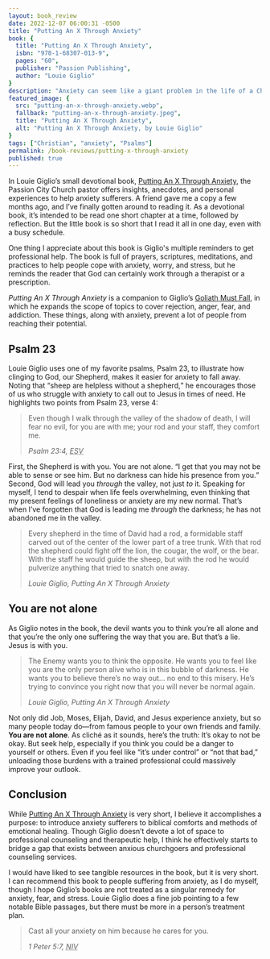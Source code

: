 ```yaml
---
layout: book_review
date: 2022-12-07 06:00:31 -0500
title: "Putting An X Through Anxiety"
book: {
  title: "Putting An X Through Anxiety",
  isbn: "978-1-68307-013-9",
  pages: "60",
  publisher: "Passion Publishing",
  author: "Louie Giglio"
}
description: "Anxiety can seem like a giant problem in the life of a Christian, but you can be free from anxiety."
featured_image: {
  src: "putting-an-x-through-anxiety.webp",
  fallback: "putting-an-x-through-anxiety.jpeg",
  title: "Putting An X Through Anxiety",
  alt: "Putting An X Through Anxiety, by Louie Giglio"
}
tags: ["Christian", "anxiety", "Psalms"]
permalink: /book-reviews/putting-x-through-anxiety
published: true
---
```


In Louie Giglio’s small devotional book, <a href="https://passionresources.com/products/louie-giglio-putting-an-x-through-anxiety" class="italic" target="_blank">Putting An X Through Anxiety</a>, the Passion City Church pastor offers insights, anecdotes, and personal experiences to help anxiety sufferers. A friend gave me a copy a few months ago, and I’ve finally gotten around to reading it. As a devotional book, it’s intended to be read one short chapter at a time, followed by reflection. But the little book is so short that I read it all in one day, even with a busy schedule.

One thing I appreciate about this book is Giglio's multiple reminders to get professional help. The book is full of prayers, scriptures, meditations, and practices to help people cope with anxiety, worry, and stress, but he reminds the reader that God can certainly work through a therapist or a prescription.

_Putting An X Through Anxiety_ is a companion to Giglio’s <a href="https://passionresources.com/products/goliath" class="italic" target="_blank">Goliath Must Fall</a>, in which he expands the scope of topics to cover rejection, anger, fear, and addiction. These things, along with anxiety, prevent a lot of people from reaching their potential.

## Psalm 23

Louie Giglio uses one of my favorite psalms, Psalm 23, to illustrate how clinging to God, our Shepherd, makes it easier for anxiety to fall away. Noting that <q>sheep are helpless without a shepherd,</q> he encourages those of us who struggle with anxiety to call out to Jesus in times of need. He highlights two points from Psalm 23, verse 4:

> Even though I walk through the valley of the shadow of death, I will fear no evil, for you are with me; your rod and your staff, they comfort me.
>
> <cite>Psalm 23:4, <abbr title="English Standard Version">ESV</abbr></cite>

First, the Shepherd is with you. You are not alone. <q>I get that you may not be able to sense or see him. But no darkness can hide his presence from you.</q> Second, God will lead you _through_ the valley, not just _to_ it. Speaking for myself, I tend to despair when life feels overwhelming, even thinking that my present feelings of loneliness or anxiety are my new normal. That’s when I’ve forgotten that God is leading me _through_ the darkness; he has not abandoned me in the valley.

> Every shepherd in the time of David had a rod, a formidable staff carved out of the center of the lower part of a tree trunk. With that rod the shepherd could fight off the lion, the cougar, the wolf, or the bear. With the staff he would guide the sheep, but with the rod he would pulverize anything that tried to snatch one away.
>
> <cite>Louie Giglio, Putting An X Through Anxiety</cite>

## You are not alone

As Giglio notes in the book, the devil wants you to think you’re all alone and that you’re the only one suffering the way that you are. But that’s a lie. Jesus is with you.

> The Enemy wants you to think the opposite. He wants you to feel like you are the only person alive who is in this bubble of darkness. He wants you to believe there’s no way out&hellip; no end to this misery. He’s trying to convince you right now that you will never be normal again.
>
> <cite>Louie Giglio, Putting An X Through Anxiety</cite>

Not only did Job, Moses, Elijah, David, and Jesus experience anxiety, but so many people today do&mdash;from famous people to your own friends and family. **You are not alone**. As cliché as it sounds, here’s the truth: It’s okay to not be okay. But seek help, especially if you think you could be a danger to yourself or others. Even if you feel like “it’s under control” or “not that bad,” unloading those burdens with a trained professional could massively improve your outlook.

## Conclusion

While <a href="https://passionresources.com/products/louie-giglio-putting-an-x-through-anxiety" class="italic" target="_blank">Putting An X Through Anxiety</a> is very short, I believe it accomplishes a purpose: to introduce anxiety sufferers to biblical comforts and methods of emotional healing. Though Giglio doesn’t devote a lot of space to professional counseling and therapeutic help, I think he effectively starts to bridge a gap that exists between anxious churchgoers and professional counseling services.

I would have liked to see tangible resources in the book, but it is very short. I can recommend this book to people suffering from anxiety, as I do myself, though I hope Giglio’s books are not treated as a singular remedy for anxiety, fear, and stress. Louie Giglio does a fine job pointing to a few notable Bible passages, but there must be more in a person’s treatment plan.

> Cast all your anxiety on him because he cares for you.
>
> <cite>1 Peter 5:7, <abbr title="New International Version">NIV</abbr></cite>